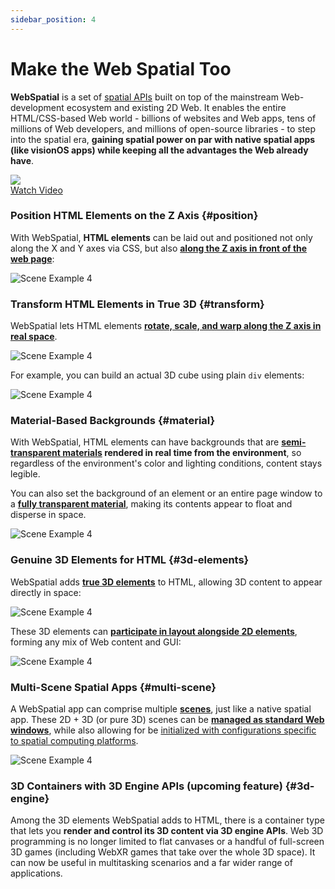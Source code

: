 ```yaml
---
sidebar_position: 4
---
```


# Make the Web Spatial Too

**WebSpatial** is a set of [spatial APIs](../core-concepts/unique-concepts-in-webspatial#webspatial-api) built on top of the mainstream Web-development ecosystem and existing 2D Web. It enables the entire HTML/CSS-based Web world - billions of websites and Web apps, tens of millions of Web developers, and millions of open-source libraries - to step into the spatial era, **gaining spatial power on par with native spatial apps (like visionOS apps) while keeping all the advantages the Web already have**.

<div style={{ width: '100%', maxWidth: '860px', textAlign: 'center', position: 'relative' }}>
  <a href="https://youtu.be/QRWjRoKKuXI?si=RvC66Y7X_eyWoRwv" target="_blank">
    <img src="/assets/whatif.jpg" style={{ width: '100%' }} />
    <div style={{
      position: 'absolute',
      top: '50%',
      left: '50%',
      transform: 'translate(-50%, -50%)',
      background: 'rgba(0, 0, 0, 0.7)',
      color: 'white',
      padding: '10px 20px',
      borderRadius: '5px',
      fontSize: '16px',
      cursor: 'pointer'
    }}>Watch Video</div>
  </a>
</div>

### Position HTML Elements on the Z Axis {#position}

With WebSpatial, **HTML elements** can be laid out and positioned not only along the X and Y axes via CSS, but also [**along the Z axis in front of the web page**](../development-guide/using-the-webspatial-api/elevate-2d-elements):

<Image src="/assets/intro/intro-4-2.jpeg" alt="Scene Example 4" />

### Transform HTML Elements in True 3D {#transform}

WebSpatial lets HTML elements [**rotate, scale, and warp along the Z axis in real space**](../development-guide/using-the-webspatial-api/elevate-2d-elements).

<Image src="/assets/intro/intro-4-3.png" alt="Scene Example 4" />

For example, you can build an actual 3D cube using plain `div` elements:

<Image src="/assets/intro/intro-4-4.jpeg" alt="Scene Example 4" />

### Material-Based Backgrounds {#material}

With WebSpatial, HTML elements can have backgrounds that are **[semi-transparent materials](../development-guide/using-the-webspatial-api/add-material-backgrounds) rendered in real time from the environment**, so regardless of the environment's color and lighting conditions, content stays legible.

You can also set the background of an element or an entire page window to a [**fully transparent material**](../development-guide/using-the-webspatial-api/add-material-backgrounds), making its contents appear to float and disperse in space.

<Image src="/assets/intro/intro-4-5.png" alt="Scene Example 4" />

### Genuine 3D Elements for HTML {#3d-elements}

WebSpatial adds **[true 3D elements](../core-concepts/spatialized-elements-and-3d-container-elements#3d-elements)** to HTML, allowing 3D content to appear directly in space:

<Image src="/assets/intro/intro-4-6.jpeg" alt="Scene Example 4" />

These 3D elements can [**participate in layout alongside 2D elements**](../development-guide/using-the-webspatial-api/add-3d-content), forming any mix of Web content and GUI:

<Image src="/assets/intro/intro-4-7.jpeg" alt="Scene Example 4" />

### Multi-Scene Spatial Apps {#multi-scene}

A WebSpatial app can comprise multiple **[scenes](../core-concepts/scenes-and-spatial-layouts)**, just like a native spatial app. These 2D + 3D (or pure 3D) scenes can be [**managed as standard Web windows**](../development-guide/using-the-webspatial-api/manage-multiple-scenes), while also allowing for be [initialized with configurations specific to spatial computing platforms](../core-concepts/scenes-and-spatial-layouts#scene-init).

<Image src="/assets/intro/intro-4-8.gif" alt="Scene Example 4" />

### 3D Containers with 3D Engine APIs (upcoming feature) {#3d-engine}

Among the 3D elements WebSpatial adds to HTML, there is a container type that lets you **render and control its 3D content via 3D engine APIs**. Web 3D programming is no longer limited to flat canvases or a handful of full-screen 3D games (including WebXR games that take over the whole 3D space). It can now be useful in multitasking scenarios and a far wider range of applications.
